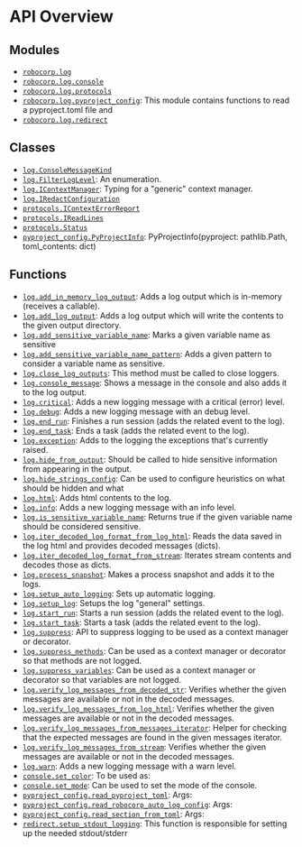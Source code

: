 <!-- markdownlint-disable -->

# API Overview

## Modules

- [`robocorp.log`](./robocorp.log.md#module-robocorplog)
- [`robocorp.log.console`](./robocorp.log.console.md#module-robocorplogconsole)
- [`robocorp.log.protocols`](./robocorp.log.protocols.md#module-robocorplogprotocols)
- [`robocorp.log.pyproject_config`](./robocorp.log.pyproject_config.md#module-robocorplogpyproject_config): This module contains functions to read a pyproject.toml file and
- [`robocorp.log.redirect`](./robocorp.log.redirect.md#module-robocorplogredirect)

## Classes

- [`log.ConsoleMessageKind`](./robocorp.log.md#class-consolemessagekind)
- [`log.FilterLogLevel`](./robocorp.log.md#class-filterloglevel): An enumeration.
- [`log.IContextManager`](./robocorp.log.md#class-icontextmanager): Typing for a "generic" context manager.
- [`log.IRedactConfiguration`](./robocorp.log.md#class-iredactconfiguration)
- [`protocols.IContextErrorReport`](./robocorp.log.protocols.md#class-icontexterrorreport)
- [`protocols.IReadLines`](./robocorp.log.protocols.md#class-ireadlines)
- [`protocols.Status`](./robocorp.log.protocols.md#class-status)
- [`pyproject_config.PyProjectInfo`](./robocorp.log.pyproject_config.md#class-pyprojectinfo): PyProjectInfo(pyproject: pathlib.Path, toml_contents: dict)

## Functions

- [`log.add_in_memory_log_output`](./robocorp.log.md#function-add_in_memory_log_output): Adds a log output which is in-memory (receives a callable).
- [`log.add_log_output`](./robocorp.log.md#function-add_log_output): Adds a log output which will write the contents to the given output directory.
- [`log.add_sensitive_variable_name`](./robocorp.log.md#function-add_sensitive_variable_name): Marks a given variable name as sensitive
- [`log.add_sensitive_variable_name_pattern`](./robocorp.log.md#function-add_sensitive_variable_name_pattern): Adds a given pattern to consider a variable name as sensitive.
- [`log.close_log_outputs`](./robocorp.log.md#function-close_log_outputs): This method must be called to close loggers.
- [`log.console_message`](./robocorp.log.md#function-console_message):     Shows a message in the console and also adds it to the log output.
- [`log.critical`](./robocorp.log.md#function-critical): Adds a new logging message with a critical (error) level.
- [`log.debug`](./robocorp.log.md#function-debug): Adds a new logging message with an debug level.
- [`log.end_run`](./robocorp.log.md#function-end_run): Finishes a run session (adds the related event to the log).
- [`log.end_task`](./robocorp.log.md#function-end_task): Ends a task (adds the related event to the log).
- [`log.exception`](./robocorp.log.md#function-exception): Adds to the logging the exceptions that's currently raised.
- [`log.hide_from_output`](./robocorp.log.md#function-hide_from_output): Should be called to hide sensitive information from appearing in the output.
- [`log.hide_strings_config`](./robocorp.log.md#function-hide_strings_config): Can be used to configure heuristics on what should be hidden and what
- [`log.html`](./robocorp.log.md#function-html): Adds html contents to the log.
- [`log.info`](./robocorp.log.md#function-info): Adds a new logging message with an info level.
- [`log.is_sensitive_variable_name`](./robocorp.log.md#function-is_sensitive_variable_name): Returns true if the given variable name should be considered sensitive.
- [`log.iter_decoded_log_format_from_log_html`](./robocorp.log.md#function-iter_decoded_log_format_from_log_html): Reads the data saved in the log html and provides decoded messages (dicts).
- [`log.iter_decoded_log_format_from_stream`](./robocorp.log.md#function-iter_decoded_log_format_from_stream): Iterates stream contents and decodes those as dicts.
- [`log.process_snapshot`](./robocorp.log.md#function-process_snapshot): Makes a process snapshot and adds it to the logs.
- [`log.setup_auto_logging`](./robocorp.log.md#function-setup_auto_logging): Sets up automatic logging.
- [`log.setup_log`](./robocorp.log.md#function-setup_log): Setups the log "general" settings.
- [`log.start_run`](./robocorp.log.md#function-start_run): Starts a run session (adds the related event to the log).
- [`log.start_task`](./robocorp.log.md#function-start_task): Starts a task (adds the related event to the log).
- [`log.suppress`](./robocorp.log.md#function-suppress): API to suppress logging to be used as a context manager or decorator.
- [`log.suppress_methods`](./robocorp.log.md#function-suppress_methods): Can be used as a context manager or decorator so that methods are not logged.
- [`log.suppress_variables`](./robocorp.log.md#function-suppress_variables): Can be used as a context manager or decorator so that variables are not logged.
- [`log.verify_log_messages_from_decoded_str`](./robocorp.log.md#function-verify_log_messages_from_decoded_str): Verifies whether the given messages are available or not in the decoded messages.
- [`log.verify_log_messages_from_log_html`](./robocorp.log.md#function-verify_log_messages_from_log_html): Verifies whether the given messages are available or not in the decoded messages.
- [`log.verify_log_messages_from_messages_iterator`](./robocorp.log.md#function-verify_log_messages_from_messages_iterator): Helper for checking that the expected messages are found in the given messages iterator.
- [`log.verify_log_messages_from_stream`](./robocorp.log.md#function-verify_log_messages_from_stream): Verifies whether the given messages are available or not in the decoded messages.
- [`log.warn`](./robocorp.log.md#function-warn): Adds a new logging message with a warn level.
- [`console.set_color`](./robocorp.log.console.md#function-set_color): To be used as:
- [`console.set_mode`](./robocorp.log.console.md#function-set_mode): Can be used to set the mode of the console.
- [`pyproject_config.read_pyproject_toml`](./robocorp.log.pyproject_config.md#function-read_pyproject_toml): Args:
- [`pyproject_config.read_robocorp_auto_log_config`](./robocorp.log.pyproject_config.md#function-read_robocorp_auto_log_config): Args:
- [`pyproject_config.read_section_from_toml`](./robocorp.log.pyproject_config.md#function-read_section_from_toml): Args:
- [`redirect.setup_stdout_logging`](./robocorp.log.redirect.md#function-setup_stdout_logging): This function is responsible for setting up the needed stdout/stderr

